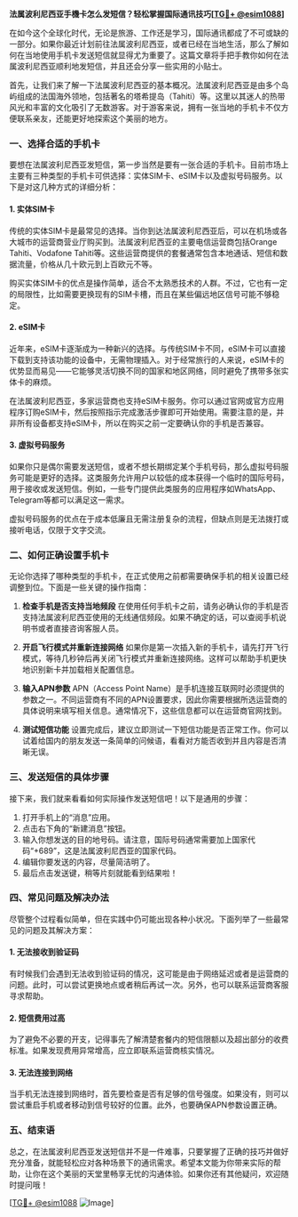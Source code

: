 **法属波利尼西亚手機卡怎么发短信？轻松掌握国际通讯技巧[[TG💪+ @esim1088](https://t.me/s/esim1088)]**

在如今这个全球化时代，无论是旅游、工作还是学习，国际通讯都成了不可或缺的一部分。如果你最近计划前往法属波利尼西亚，或者已经在当地生活，那么了解如何在当地使用手机卡发送短信就显得尤为重要了。这篇文章将手把手教你如何在法属波利尼西亚顺利地发短信，并且还会分享一些实用的小贴士。

首先，让我们来了解一下法属波利尼西亚的基本概况。法属波利尼西亚是由多个岛屿组成的法国海外领地，包括著名的塔希提岛（Tahiti）等。这里以其迷人的热带风光和丰富的文化吸引了无数游客。对于游客来说，拥有一张当地的手机卡不仅方便联系亲友，还能更好地探索这个美丽的地方。

### 一、选择合适的手机卡

要想在法属波利尼西亚发短信，第一步当然是要有一张合适的手机卡。目前市场上主要有三种类型的手机卡可供选择：实体SIM卡、eSIM卡以及虚拟号码服务。以下是对这几种方式的详细分析：

#### 1. 实体SIM卡

传统的实体SIM卡是最常见的选择。当你到达法属波利尼西亚后，可以在机场或各大城市的运营商营业厅购买到。法属波利尼西亚的主要电信运营商包括Orange Tahiti、Vodafone Tahiti等。这些运营商提供的套餐通常包含本地通话、短信和数据流量，价格从几十欧元到上百欧元不等。

购买实体SIM卡的优点是操作简单，适合不太熟悉技术的人群。不过，它也有一定的局限性，比如需要更换现有的SIM卡槽，而且在某些偏远地区信号可能不够稳定。

#### 2. eSIM卡

近年来，eSIM卡逐渐成为一种新兴的选择。与传统SIM卡不同，eSIM卡可以直接下载到支持该功能的设备中，无需物理插入。对于经常旅行的人来说，eSIM卡的优势显而易见——它能够灵活切换不同的国家和地区网络，同时避免了携带多张实体卡的麻烦。

在法属波利尼西亚，多家运营商也支持eSIM卡服务。你可以通过官网或官方应用程序订购eSIM卡，然后按照指示完成激活步骤即可开始使用。需要注意的是，并非所有设备都支持eSIM卡，所以在购买之前一定要确认你的手机是否兼容。

#### 3. 虚拟号码服务

如果你只是偶尔需要发送短信，或者不想长期绑定某个手机号码，那么虚拟号码服务可能是更好的选择。这类服务允许用户以较低的成本获得一个临时的国际号码，用于接收或发送短信。例如，一些专门提供此类服务的应用程序如WhatsApp、Telegram等都可以满足这一需求。

虚拟号码服务的优点在于成本低廉且无需注册复杂的流程，但缺点则是无法拨打或接听电话，仅限于文字交流。

### 二、如何正确设置手机卡

无论你选择了哪种类型的手机卡，在正式使用之前都需要确保手机的相关设置已经调整到位。下面是一些关键的操作指南：

1. **检查手机是否支持当地频段**
   在使用任何手机卡之前，请务必确认你的手机是否支持法属波利尼西亚使用的无线通信频段。如果不确定的话，可以查阅手机说明书或者直接咨询客服人员。

2. **开启飞行模式并重新连接网络**
   如果你是第一次插入新的手机卡，请先打开飞行模式，等待几秒钟后再关闭飞行模式并重新连接网络。这样可以帮助手机更快地识别新卡并加载相关配置信息。

3. **输入APN参数**
   APN（Access Point Name）是手机连接互联网时必须提供的参数之一。不同运营商有不同的APN设置要求，因此你需要根据所选运营商的具体说明来填写相关信息。通常情况下，这些信息都可以在运营商官网找到。

4. **测试短信功能**
   设置完成后，建议立即测试一下短信功能是否正常工作。你可以试着给国内的朋友发送一条简单的问候语，看看对方能否收到并且内容是否清晰无误。

### 三、发送短信的具体步骤

接下来，我们就来看看如何实际操作发送短信吧！以下是通用的步骤：

1. 打开手机上的“消息”应用。
2. 点击右下角的“新建消息”按钮。
3. 输入你想发送的目的地号码。请注意，国际号码通常需要加上国家代码“+689”，这是法属波利尼西亚的国家代码。
4. 编辑你要发送的内容，尽量简洁明了。
5. 最后点击发送键，稍等片刻就能看到结果啦！

### 四、常见问题及解决办法

尽管整个过程看似简单，但在实践中仍可能出现各种小状况。下面列举了一些最常见的问题及其解决方案：

#### 1. 无法接收到验证码

有时候我们会遇到无法收到验证码的情况，这可能是由于网络延迟或者是运营商的问题。此时，可以尝试更换地点或者稍后再试一次。另外，也可以联系运营商客服寻求帮助。

#### 2. 短信费用过高

为了避免不必要的开支，记得事先了解清楚套餐内的短信限额以及超出部分的收费标准。如果发现费用异常增高，应立即联系运营商核实情况。

#### 3. 无法连接到网络

当手机无法连接到网络时，首先要检查是否有足够的信号强度。如果没有，则可以尝试重启手机或者移动到信号较好的位置。此外，也要确保APN参数设置正确。

### 五、结束语

总之，在法属波利尼西亚发送短信并不是一件难事，只要掌握了正确的技巧并做好充分准备，就能轻松应对各种场景下的通讯需求。希望本文能为你带来实际的帮助，让你在这个美丽的天堂里畅享无忧的沟通体验。如果你还有其他疑问，欢迎随时提问哦！

[[TG💪+ @esim1088](https://t.me/s/esim1088) ![Image](https://i.postimg.cc/4NQfJmqS/Snipaste-2025-05-13-00-14-12.png)]